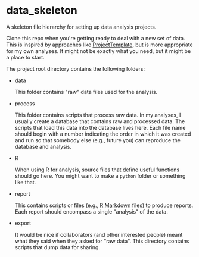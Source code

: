 # data_skeleton
A skeleton file hierarchy for setting up data analysis projects.

Clone this repo when you're getting ready to deal with a new set of data. This is inspired by approaches like [ProjectTemplate](http://projecttemplate.net/getting_started.html), but is more appropriate for my own analyses. It might not be exactly what you need, but it might be a place to start.

The project root directory contains the following folders:

* data

   This folder contains "raw" data files used for the analysis.

* process

   This folder contains scripts that process raw data. In my analyses, I usually create a database that contains raw and processed data. The scripts that load this data into the database lives here. Each file name should begin with a number indicating the order in which it was created and run so that somebody else (e.g., future you) can reproduce the database and analysis.

* R

   When using R for analysis, source files that define useful functions should go here. You might want to make a `python` folder or something like that.

* report

   This contains scripts or files (e.g., [R Markdown](http://rmarkdown.rstudio.com/) files) to produce reports. Each report should encompass a single "analysis" of the data.

* export

   It would be nice if collaborators (and other interested people) meant what they said when they asked for "raw data". This directory contains scripts that dump data for sharing.

